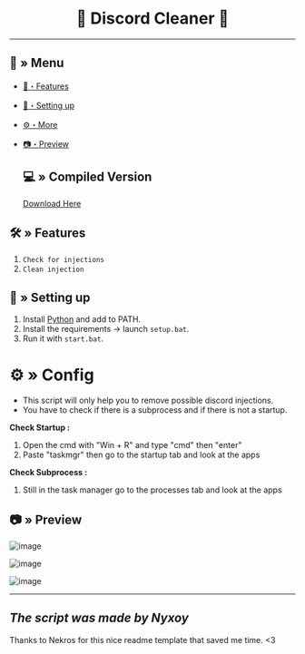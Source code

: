 <h1 align="center">
 🍃 Discord Cleaner 🤖
</h1>

---
## <a id="menu"></a>🔱 » Menu

- [🔰・Features](#features)
- [🎉・Setting up](#setup)
- [⚙・More](#more)
- [📷・Preview](#preview)


  ## <a id="menu"></a>💻 » Compiled Version 
  [Download Here](https://github.com/Nyxoy201/Discord-Cleaner/releases/download/1.0/main.exe)


## <a id="features"></a>🛠 » Features
1. `Check for injections`
2. `Clean injection`

## <a id="setup"></a> 📁 » Setting up

1. Install [Python](https://www.python.org/downloads/) and add to PATH.
2. Install the requirements → launch `setup.bat`.
3. Run it with `start.bat`.

# <a id="more"></a>⚙ » Config
- This script will only help you to remove possible discord injections.
- You have to check if there is a subprocess and if there is not a startup.

**Check Startup :**
1. Open the cmd with "Win + R" and type "cmd" then "enter"
2. Paste "taskmgr" then go to the startup tab and look at the apps

**Check Subprocess :**
1. Still in the task manager go to the processes tab and look at the apps

## <a id="preview"></a>📷 » Preview
![image](https://github.com/user-attachments/assets/ce3e9b77-6c9e-4071-8560-3c58886f7334)

![image](https://github.com/user-attachments/assets/6d06baf2-638f-4fa6-9b83-ece4e0e5eab0)

![image](https://github.com/user-attachments/assets/90242953-891c-493b-af7e-4db3b9fa137b)


---
*The script was made by Nyxoy*
---

Thanks to Nekros for this nice readme template that saved me time. <3
